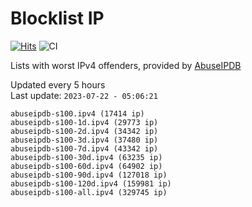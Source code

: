# Blocklist IP

[![Hits](https://hits.seeyoufarm.com/api/count/incr/badge.svg?url=https%3A%2F%2Fgithub.com%2Fborestad%2Fblocklist-ip%2F&count_bg=%2379C83D&title_bg=%23555555&icon=&icon_color=%23E7E7E7&title=hits&edge_flat=false)](https://hits.seeyoufarm.com)  ![CI](https://img.shields.io/github/workflow/status/borestad/blocklist-ip/CI?style=flat-square)

Lists with worst IPv4 offenders, provided by [AbuseIPDB](https://www.abuseipdb.com/)

<!-- FOOTER-PLACEHOLDER -->
Updated every 5 hours<br>
Last update: `2023-07-22 - 05:06:21`
```
abuseipdb-s100.ipv4 (17414 ip)
abuseipdb-s100-1d.ipv4 (29773 ip)
abuseipdb-s100-2d.ipv4 (34342 ip)
abuseipdb-s100-3d.ipv4 (37480 ip)
abuseipdb-s100-7d.ipv4 (43342 ip)
abuseipdb-s100-30d.ipv4 (63235 ip)
abuseipdb-s100-60d.ipv4 (64902 ip)
abuseipdb-s100-90d.ipv4 (127018 ip)
abuseipdb-s100-120d.ipv4 (159981 ip)
abuseipdb-s100-all.ipv4 (329745 ip)
```
